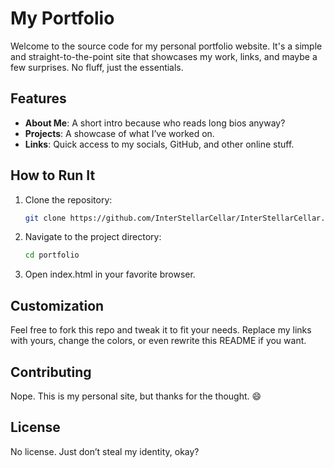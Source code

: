 # My Portfolio

Welcome to the source code for my personal portfolio website. It's a simple and straight-to-the-point site that showcases my work, links, and maybe a few surprises. No fluff, just the essentials.

## Features

- **About Me**: A short intro because who reads long bios anyway?
- **Projects**: A showcase of what I’ve worked on.
- **Links**: Quick access to my socials, GitHub, and other online stuff.

## How to Run It

1. Clone the repository:  
   ```bash
   git clone https://github.com/InterStellarCellar/InterStellarCellar.github.io
2. Navigate to the project directory: 
   ```bash
   cd portfolio
3. Open index.html in your favorite browser.

## Customization

Feel free to fork this repo and tweak it to fit your needs. Replace my links with yours, change the colors, or even rewrite this README if you want.

## Contributing

Nope. This is my personal site, but thanks for the thought. 😄

## License

No license. Just don’t steal my identity, okay?
